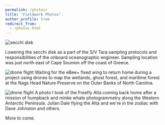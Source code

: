 ```yaml
---
permalink: /photos/
title: "Fieldwork Photos"
author_profile: true
redirect_from: 
  - /photos.html
---
```



![secchi disk](http://patrickcgray.github.io/images/secchi_disk_pgray.jpg) 

Lowering the secchi disk as a part of the S/V Tara sampling protocols and responsibilities of the onboard oceanographic engineer. Sampling location was just north east of Cape Sounion off the coast of Greece.

![drone flight](http://patrickcgray.github.io/images/ebee_plus_nags_head.jpg) 
Waiting for the eBee+ fixed wing to return home during a project using drones to map the wetlands, ghost forest, and maritime forest at the Nags Head Nature Preserve on the Outer Banks of North Carolina. 

![drone flight](http://patrickcgray.github.io/images/alta_airborne_antarctica.jpg) 
A photo I took of the Freefly Alta coming back home after a mission of humpback and minke whale photogrammetry along the Western Antarctic Peninsula. Julian Dale flying the Alta and we're in the zodiac with Dave Johnston and others.


More to come.
